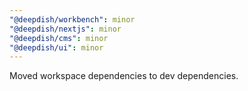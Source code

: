 ```yaml
---
"@deepdish/workbench": minor
"@deepdish/nextjs": minor
"@deepdish/cms": minor
"@deepdish/ui": minor
---
```


Moved workspace dependencies to dev dependencies.
